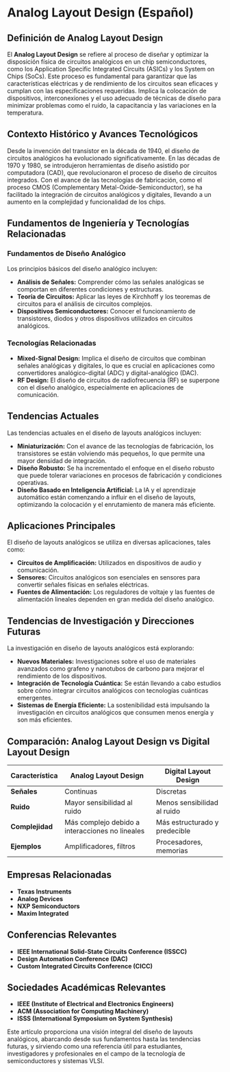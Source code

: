 # Analog Layout Design (Español)

## Definición de Analog Layout Design

El **Analog Layout Design** se refiere al proceso de diseñar y optimizar la disposición física de circuitos analógicos en un chip semiconductores, como los Application Specific Integrated Circuits (ASICs) y los System on Chips (SoCs). Este proceso es fundamental para garantizar que las características eléctricas y de rendimiento de los circuitos sean eficaces y cumplan con las especificaciones requeridas. Implica la colocación de dispositivos, interconexiones y el uso adecuado de técnicas de diseño para minimizar problemas como el ruido, la capacitancia y las variaciones en la temperatura.

## Contexto Histórico y Avances Tecnológicos

Desde la invención del transistor en la década de 1940, el diseño de circuitos analógicos ha evolucionado significativamente. En las décadas de 1970 y 1980, se introdujeron herramientas de diseño asistido por computadora (CAD), que revolucionaron el proceso de diseño de circuitos integrados. Con el avance de las tecnologías de fabricación, como el proceso CMOS (Complementary Metal-Oxide-Semiconductor), se ha facilitado la integración de circuitos analógicos y digitales, llevando a un aumento en la complejidad y funcionalidad de los chips.

## Fundamentos de Ingeniería y Tecnologías Relacionadas

### Fundamentos de Diseño Analógico

Los principios básicos del diseño analógico incluyen:

- **Análisis de Señales:** Comprender cómo las señales analógicas se comportan en diferentes condiciones y estructuras.
- **Teoría de Circuitos:** Aplicar las leyes de Kirchhoff y los teoremas de circuitos para el análisis de circuitos complejos.
- **Dispositivos Semiconductores:** Conocer el funcionamiento de transistores, diodos y otros dispositivos utilizados en circuitos analógicos.

### Tecnologías Relacionadas

- **Mixed-Signal Design:** Implica el diseño de circuitos que combinan señales analógicas y digitales, lo que es crucial en aplicaciones como convertidores analógico-digital (ADC) y digital-analógico (DAC).
- **RF Design:** El diseño de circuitos de radiofrecuencia (RF) se superpone con el diseño analógico, especialmente en aplicaciones de comunicación.

## Tendencias Actuales

Las tendencias actuales en el diseño de layouts analógicos incluyen:

- **Miniaturización:** Con el avance de las tecnologías de fabricación, los transistores se están volviendo más pequeños, lo que permite una mayor densidad de integración.
- **Diseño Robusto:** Se ha incrementado el enfoque en el diseño robusto que puede tolerar variaciones en procesos de fabricación y condiciones operativas.
- **Diseño Basado en Inteligencia Artificial:** La IA y el aprendizaje automático están comenzando a influir en el diseño de layouts, optimizando la colocación y el enrutamiento de manera más eficiente.

## Aplicaciones Principales

El diseño de layouts analógicos se utiliza en diversas aplicaciones, tales como:

- **Circuitos de Amplificación:** Utilizados en dispositivos de audio y comunicación.
- **Sensores:** Circuitos analógicos son esenciales en sensores para convertir señales físicas en señales eléctricas.
- **Fuentes de Alimentación:** Los reguladores de voltaje y las fuentes de alimentación lineales dependen en gran medida del diseño analógico.

## Tendencias de Investigación y Direcciones Futuras

La investigación en diseño de layouts analógicos está explorando:

- **Nuevos Materiales:** Investigaciones sobre el uso de materiales avanzados como grafeno y nanotubos de carbono para mejorar el rendimiento de los dispositivos.
- **Integración de Tecnología Cuántica:** Se están llevando a cabo estudios sobre cómo integrar circuitos analógicos con tecnologías cuánticas emergentes.
- **Sistemas de Energía Eficiente:** La sostenibilidad está impulsando la investigación en circuitos analógicos que consumen menos energía y son más eficientes.

## Comparación: Analog Layout Design vs Digital Layout Design

| Característica               | Analog Layout Design                           | Digital Layout Design                           |
|------------------------------|------------------------------------------------|------------------------------------------------|
| **Señales**                  | Continuas                                     | Discretas                                      |
| **Ruido**                    | Mayor sensibilidad al ruido                   | Menos sensibilidad al ruido                    |
| **Complejidad**              | Más complejo debido a interacciones no lineales| Más estructurado y predecible                  |
| **Ejemplos**                 | Amplificadores, filtros                       | Procesadores, memorias                         |

## Empresas Relacionadas

- **Texas Instruments**
- **Analog Devices**
- **NXP Semiconductors**
- **Maxim Integrated**

## Conferencias Relevantes

- **IEEE International Solid-State Circuits Conference (ISSCC)**
- **Design Automation Conference (DAC)**
- **Custom Integrated Circuits Conference (CICC)**

## Sociedades Académicas Relevantes

- **IEEE (Institute of Electrical and Electronics Engineers)**
- **ACM (Association for Computing Machinery)**
- **ISSS (International Symposium on System Synthesis)**

Este artículo proporciona una visión integral del diseño de layouts analógicos, abarcando desde sus fundamentos hasta las tendencias futuras, y sirviendo como una referencia útil para estudiantes, investigadores y profesionales en el campo de la tecnología de semiconductores y sistemas VLSI.